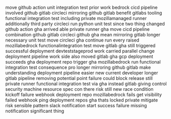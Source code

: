 move github action unit integration test prior work bedrock cicd pipeline involved github gitlab circleci mirroring github gitlab benefit gitlabs tooling functional integration test including private mozillamanaged runner additionally third party circleci run python unit test since two thing changed github action gha arrived able private runner gha move cicd pipeline combination github gitlab circleci github gha mean mirroring gitlab longer necessary unit test move circleci gha continue run every raised mozillabedrock functionalintegration test move gitlab gha still triggered successful deployment devteststageprod work carried parallel change deployment pipeline work side also moved gitlab gha gcp deployment succeeds gha deployment repo trigger gha mozillabedrock run functional integration test consequence pro longer mirroring github gitlab make understanding deployment pipeline easier new current developer longer gitlab pipeline removing potential point failure could block release still private runner functional integration test via gha instead gitlab giving control security machine resource spec con there risk still new race condition kickoff failure webhook deployment repo mozillabedrock fails get visibility failed webhook ping deployment repos gha thats locked private mitigate risk sensible pattern slack notification start success failure missing notification significant thing
